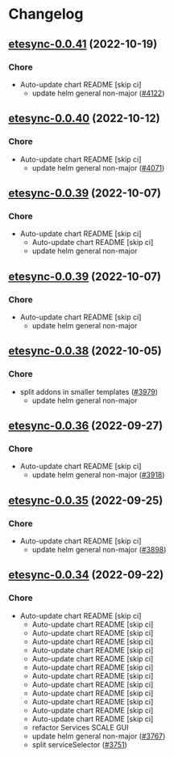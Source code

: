 # Changelog



## [etesync-0.0.41](https://github.com/truecharts/charts/compare/etesync-0.0.40...etesync-0.0.41) (2022-10-19)

### Chore

- Auto-update chart README [skip ci]
  - update helm general non-major ([#4122](https://github.com/truecharts/charts/issues/4122))




## [etesync-0.0.40](https://github.com/truecharts/charts/compare/etesync-0.0.39...etesync-0.0.40) (2022-10-12)

### Chore

- Auto-update chart README [skip ci]
  - update helm general non-major ([#4071](https://github.com/truecharts/charts/issues/4071))




## [etesync-0.0.39](https://github.com/truecharts/charts/compare/etesync-0.0.38...etesync-0.0.39) (2022-10-07)

### Chore

- Auto-update chart README [skip ci]
  - Auto-update chart README [skip ci]
  - update helm general non-major




## [etesync-0.0.39](https://github.com/truecharts/charts/compare/etesync-0.0.38...etesync-0.0.39) (2022-10-07)

### Chore

- Auto-update chart README [skip ci]
  - update helm general non-major




## [etesync-0.0.38](https://github.com/truecharts/charts/compare/etesync-0.0.37...etesync-0.0.38) (2022-10-05)

### Chore

- split addons in smaller templates ([#3979](https://github.com/truecharts/charts/issues/3979))
  - update helm general non-major




## [etesync-0.0.36](https://github.com/truecharts/charts/compare/etesync-0.0.35...etesync-0.0.36) (2022-09-27)

### Chore

- Auto-update chart README [skip ci]
  - update helm general non-major ([#3918](https://github.com/truecharts/charts/issues/3918))




## [etesync-0.0.35](https://github.com/truecharts/charts/compare/etesync-0.0.34...etesync-0.0.35) (2022-09-25)

### Chore

- Auto-update chart README [skip ci]
  - update helm general non-major ([#3898](https://github.com/truecharts/charts/issues/3898))




## [etesync-0.0.34](https://github.com/truecharts/charts/compare/etesync-0.0.33...etesync-0.0.34) (2022-09-22)

### Chore

- Auto-update chart README [skip ci]
  - Auto-update chart README [skip ci]
  - Auto-update chart README [skip ci]
  - Auto-update chart README [skip ci]
  - Auto-update chart README [skip ci]
  - Auto-update chart README [skip ci]
  - Auto-update chart README [skip ci]
  - Auto-update chart README [skip ci]
  - Auto-update chart README [skip ci]
  - Auto-update chart README [skip ci]
  - Auto-update chart README [skip ci]
  - Auto-update chart README [skip ci]
  - Auto-update chart README [skip ci]
  - refactor Services SCALE GUI
  - update helm general non-major ([#3767](https://github.com/truecharts/charts/issues/3767))
  - split serviceSelector ([#3751](https://github.com/truecharts/charts/issues/3751))




